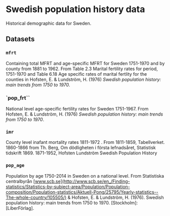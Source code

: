 Swedish population history data
===================

Historical demographic data for Sweden.

## Datasets

### `mfrt`

Containing total MFRT and age-specific MFRT for Sweden 1751-1970 and by county from 1881 to 1962. From Table 2.3 Marital fertility rates for period, 1751-1970 and Table 6.18 Age specific rates of marital fertlity for the counties in Hofsten, E. & Lundström, H. (1976) *Swedish population history: main trends from 1750 to 1970*.


### `pop_frt``

National level age-specific fertility rates for Sweden 1751-1967. From Hofsten, E. & Lundström, H. (1976) *Swedish population history: main trends from 1750 to 1970*.

### `imr`

County level inafant mortality rates 1811-1972 . From 1811-1859, Tabellverket. 1860-1866 from Th. Berg, Om dödligheten i första lefnadsåret, Statistisk tidskrift 1869. 1871-1952, Hofsten Lundström Swedish Population History

### `pop_age`

Population by age 1750-2014 in Sweden on a national level. From Statistiska centralbyrån [www.scb.se](http://www.scb.se/en_/Finding-statistics/Statistics-by-subject-area/Population/Population-composition/Population-statistics/Aktuell-Pong/25795/Yearly-statistics--The-whole-country/105505/) & Hofsten, E. & Lundström, H. (1976). Swedish population history: main trends from 1750 to 1970. [Stockholm]: [LiberFörlag].
